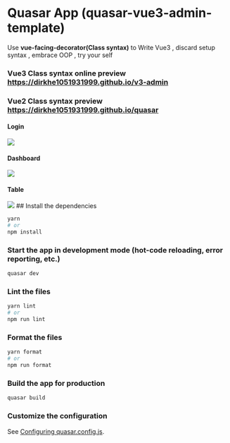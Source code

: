 # Quasar App (quasar-vue3-admin-template)

Use **vue-facing-decorator(Class syntax)** to Write Vue3 , discard setup syntax , embrace OOP , try your self

### Vue3 Class syntax online preview https://dirkhe1051931999.github.io/v3-admin

### Vue2 Class syntax preview https://dirkhe1051931999.github.io/quasar

#### Login

<img src="https://s1.ax1x.com/2022/11/22/z1OeIO.png" >

#### Dashboard

<img src="https://s1.ax1x.com/2022/11/22/z1OuJe.png" >

#### Table

<img src="https://s1.ax1x.com/2022/11/22/z1OniD.png" >
## Install the dependencies

```bash
yarn
# or
npm install
```

### Start the app in development mode (hot-code reloading, error reporting, etc.)

```bash
quasar dev
```

### Lint the files

```bash
yarn lint
# or
npm run lint
```

### Format the files

```bash
yarn format
# or
npm run format
```

### Build the app for production

```bash
quasar build
```

### Customize the configuration

See [Configuring quasar.config.js](https://v2.quasar.dev/quasar-cli-vite/quasar-config-js).
